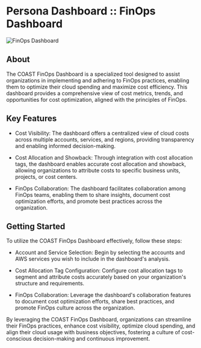# Persona Dashboard :: FinOps Dashboard

![FinOps Dashboard](../../../images/coast_banner.png)

## About

The COAST FinOps Dashboard is a specialized tool designed to assist organizations in implementing and adhering to FinOps practices, enabling them to optimize their cloud spending and maximize cost efficiency. This dashboard provides a comprehensive view of cost metrics, trends, and opportunities for cost optimization, aligned with the principles of FinOps.


## Key Features
- Cost Visibility: The dashboard offers a centralized view of cloud costs across multiple accounts, services, and regions, providing transparency and enabling informed decision-making.

- Cost Allocation and Showback: Through integration with cost allocation tags, the dashboard enables accurate cost allocation and showback, allowing organizations to attribute costs to specific business units, projects, or cost centers.

- FinOps Collaboration: The dashboard facilitates collaboration among FinOps teams, enabling them to share insights, document cost optimization efforts, and promote best practices across the organization.


## Getting Started

To utilize the COAST FinOps Dashboard effectively, follow these steps:

- Account and Service Selection: Begin by selecting the accounts and AWS services you wish to include in the dashboard's analysis.

- Cost Allocation Tag Configuration: Configure cost allocation tags to segment and attribute costs accurately based on your organization's structure and requirements.

- FinOps Collaboration: Leverage the dashboard's collaboration features to document cost optimization efforts, share best practices, and promote FinOps culture across the organization.

By leveraging the COAST FinOps Dashboard, organizations can streamline their FinOps practices, enhance cost visibility, optimize cloud spending, and align their cloud usage with business objectives, fostering a culture of cost-conscious decision-making and continuous improvement.
